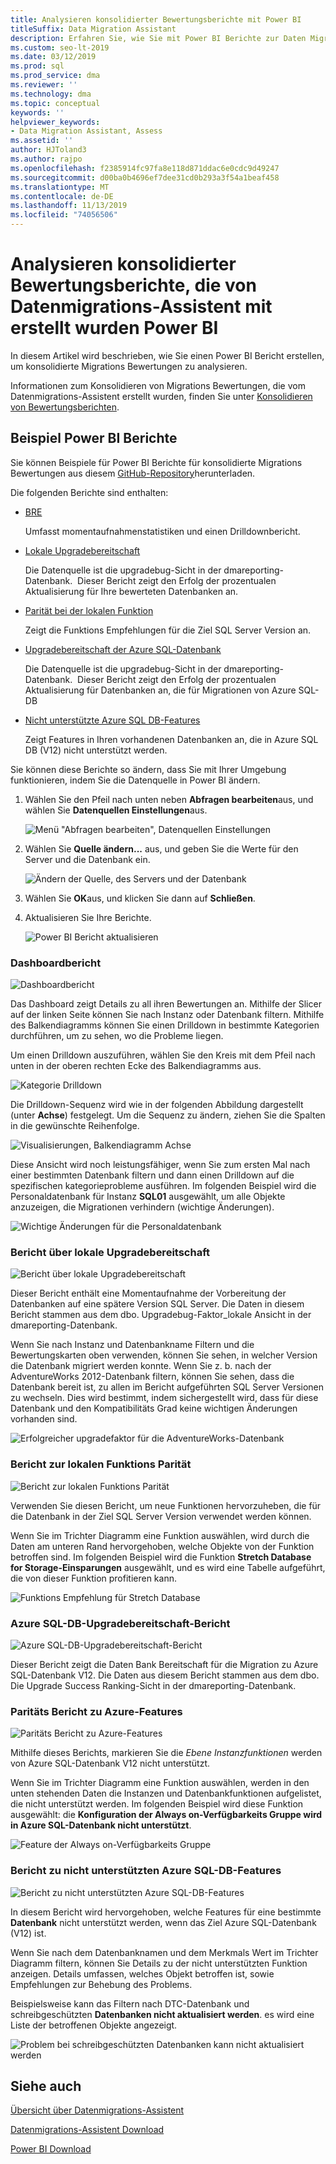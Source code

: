 ```yaml
---
title: Analysieren konsolidierter Bewertungsberichte mit Power BI
titleSuffix: Data Migration Assistant
description: Erfahren Sie, wie Sie mit Power BI Berichte zur Daten Migrations Bewertung analysieren, die Sie in importiert und konsolidiert haben SQL Server
ms.custom: seo-lt-2019
ms.date: 03/12/2019
ms.prod: sql
ms.prod_service: dma
ms.reviewer: ''
ms.technology: dma
ms.topic: conceptual
keywords: ''
helpviewer_keywords:
- Data Migration Assistant, Assess
ms.assetid: ''
author: HJToland3
ms.author: rajpo
ms.openlocfilehash: f2385914fc97fa8e118d871ddac6e0cdc9d49247
ms.sourcegitcommit: d00ba0b4696ef7dee31cd0b293a3f54a1beaf458
ms.translationtype: MT
ms.contentlocale: de-DE
ms.lasthandoff: 11/13/2019
ms.locfileid: "74056506"
---
```

# <a name="analyze-consolidated-assessment-reports-created-by-data-migration-assistant-with-power-bi"></a>Analysieren konsolidierter Bewertungsberichte, die von Datenmigrations-Assistent mit erstellt wurden Power BI

In diesem Artikel wird beschrieben, wie Sie einen Power BI Bericht erstellen, um konsolidierte Migrations Bewertungen zu analysieren.

Informationen zum Konsolidieren von Migrations Bewertungen, die vom Datenmigrations-Assistent erstellt wurden, finden Sie unter [Konsolidieren von Bewertungsberichten](../dma/dma-consolidatereports.md).

## <a name="sample-power-bi-reports"></a>Beispiel Power BI Berichte

Sie können Beispiele für Power BI Berichte für konsolidierte Migrations Bewertungen aus diesem [GitHub-Repository](https://github.com/Microsoft/sql-server-samples/tree/master/samples/features/data-migration-assistant)herunterladen.

Die folgenden Berichte sind enthalten: 

- [BRE](#dashboard-report)

  Umfasst momentaufnahmenstatistiken und einen Drilldownbericht.

- [Lokale Upgradebereitschaft](#on-premises-upgrade-readiness-report)

  Die Datenquelle ist die upgradebug-Sicht in der dmareporting-Datenbank.  Dieser Bericht zeigt den Erfolg der prozentualen Aktualisierung für Ihre bewerteten Datenbanken an.

- [Parität bei der lokalen Funktion](#on-premises-feature-parity-report)

  Zeigt die Funktions Empfehlungen für die Ziel SQL Server Version an.

- [Upgradebereitschaft der Azure SQL-Datenbank](#azure-sql-db-upgrade-readiness-report)

  Die Datenquelle ist die upgradebug-Sicht in der dmareporting-Datenbank.  Dieser Bericht zeigt den Erfolg der prozentualen Aktualisierung für Datenbanken an, die für Migrationen von Azure SQL-DB

- [Nicht unterstützte Azure SQL DB-Features](#azure-sql-db-unsupported-features-report)

  Zeigt Features in Ihren vorhandenen Datenbanken an, die in Azure SQL DB (V12) nicht unterstützt werden.

Sie können diese Berichte so ändern, dass Sie mit Ihrer Umgebung funktionieren, indem Sie die Datenquelle in Power BI ändern. 

1. Wählen Sie den Pfeil nach unten neben **Abfragen bearbeiten**aus, und wählen Sie **Datenquellen Einstellungen**aus.

   ![Menü "Abfragen bearbeiten", Datenquellen Einstellungen](../dma/media/DataSourceSettings.png)

1. Wählen Sie **Quelle ändern...** aus, und geben Sie die Werte für den Server und die Datenbank ein.

   ![Ändern der Quelle, des Servers und der Datenbank](../dma/media/ChangeSource.png)

1. Wählen Sie **OK**aus, und klicken Sie dann auf **Schließen**.

1. Aktualisieren Sie Ihre Berichte.

   ![Power BI Bericht aktualisieren](../dma/media/RefreshReport.png)

### <a name="dashboard-report"></a>Dashboardbericht

![Dashboardbericht](../dma/media/DashboardReport.png)

Das Dashboard zeigt Details zu all ihren Bewertungen an. Mithilfe der Slicer auf der linken Seite können Sie nach Instanz oder Datenbank filtern. Mithilfe des Balkendiagramms können Sie einen Drilldown in bestimmte Kategorien durchführen, um zu sehen, wo die Probleme liegen.

Um einen Drilldown auszuführen, wählen Sie den Kreis mit dem Pfeil nach unten in der oberen rechten Ecke des Balkendiagramms aus.

![Kategorie Drilldown](../dma/media/CategoryDrillDown.png)

Die Drilldown-Sequenz wird wie in der folgenden Abbildung dargestellt (unter **Achse**) festgelegt. Um die Sequenz zu ändern, ziehen Sie die Spalten in die gewünschte Reihenfolge.

![Visualisierungen, Balkendiagramm Achse](../dma/media/VisualizationsAxis.png)

Diese Ansicht wird noch leistungsfähiger, wenn Sie zum ersten Mal nach einer bestimmten Datenbank filtern und dann einen Drilldown auf die spezifischen kategorieprobleme ausführen. Im folgenden Beispiel wird die Personaldatenbank für Instanz **SQL01** ausgewählt, um alle Objekte anzuzeigen, die Migrationen verhindern (wichtige Änderungen).

![Wichtige Änderungen für die Personaldatenbank](../dma/media/BreakingChanges.png)

### <a name="on-premises-upgrade-readiness-report"></a>Bericht über lokale Upgradebereitschaft

![Bericht über lokale Upgradebereitschaft](../dma/media/OnPremisesUpgradeReadinessReport.png)

Dieser Bericht enthält eine Momentaufnahme der Vorbereitung der Datenbanken auf eine spätere Version SQL Server. Die Daten in diesem Bericht stammen aus dem dbo. Upgradebug-Faktor\_lokale Ansicht in der dmareporting-Datenbank.

Wenn Sie nach Instanz und Datenbankname Filtern und die Bewertungskarten oben verwenden, können Sie sehen, in welcher Version die Datenbank migriert werden konnte. Wenn Sie z. b. nach der AdventureWorks 2012-Datenbank filtern, können Sie sehen, dass die Datenbank bereit ist, zu allen im Bericht aufgeführten SQL Server Versionen zu wechseln. Dies wird bestimmt, indem sichergestellt wird, dass für diese Datenbank und den Kompatibilitäts Grad keine wichtigen Änderungen vorhanden sind.

![Erfolgreicher upgradefaktor für die AdventureWorks-Datenbank](../dma/media/UpgradeSuccessFactor.png)

### <a name="on-premises-feature-parity-report"></a>Bericht zur lokalen Funktions Parität

![Bericht zur lokalen Funktions Parität](../dma/media/OnPremisesFeatureParityReport.png)

Verwenden Sie diesen Bericht, um neue Funktionen hervorzuheben, die für die Datenbank in der Ziel SQL Server Version verwendet werden können.

Wenn Sie im Trichter Diagramm eine Funktion auswählen, wird durch die Daten am unteren Rand hervorgehoben, welche Objekte von der Funktion betroffen sind. Im folgenden Beispiel wird die Funktion **Stretch Database for Storage-Einsparungen** ausgewählt, und es wird eine Tabelle aufgeführt, die von dieser Funktion profitieren kann.

![Funktions Empfehlung für Stretch Database](../dma/media/FeatureRecommend_StretchDatabase.png)

### <a name="azure-sql-db-upgrade-readiness-report"></a>Azure SQL-DB-Upgradebereitschaft-Bericht

![Azure SQL-DB-Upgradebereitschaft-Bericht](../dma/media/AzureSQLDBUpgradeReadinessReport.png)

Dieser Bericht zeigt die Daten Bank Bereitschaft für die Migration zu Azure SQL-Datenbank V12. Die Daten aus diesem Bericht stammen aus dem dbo. Die Upgrade Success Ranking-Sicht in der dmareporting-Datenbank.

### <a name="azure-features-parity-report"></a>Paritäts Bericht zu Azure-Features

![Paritäts Bericht zu Azure-Features](../dma/media/AzureFeaturesParityReport.png)

Mithilfe dieses Berichts, markieren Sie die *Ebene Instanzfunktionen* werden von Azure SQL-Datenbank V12 nicht unterstützt.

Wenn Sie im Trichter Diagramm eine Funktion auswählen, werden in den unten stehenden Daten die Instanzen und Datenbankfunktionen aufgelistet, die nicht unterstützt werden. Im folgenden Beispiel wird diese Funktion ausgewählt: die **Konfiguration der Always on-Verfügbarkeits Gruppe wird in Azure SQL-Datenbank nicht unterstützt**.  

![Feature der Always on-Verfügbarkeits Gruppe](../dma/media/Feature_AlwaysOnAvailability.png)

 
### <a name="azure-sql-db-unsupported-features-report"></a>Bericht zu nicht unterstützten Azure SQL-DB-Features

![Bericht zu nicht unterstützten Azure SQL-DB-Features](../dma/media/AzureSQLDBUnsupportedFeaturesReport.png)

In diesem Bericht wird hervorgehoben, welche Features für eine bestimmte **Datenbank** nicht unterstützt werden, wenn das Ziel Azure SQL-Datenbank (V12) ist.

Wenn Sie nach dem Datenbanknamen und dem Merkmals Wert im Trichter Diagramm filtern, können Sie Details zu der nicht unterstützten Funktion anzeigen. Details umfassen, welches Objekt betroffen ist, sowie Empfehlungen zur Behebung des Problems.

Beispielsweise kann das Filtern nach DTC-Datenbank und schreibgeschützten **Datenbanken nicht aktualisiert werden**. es wird eine Liste der betroffenen Objekte angezeigt.

![Problem bei schreibgeschützten Datenbanken kann nicht aktualisiert werden](../dma/media/ReadOnlyDatabases.png)

## <a name="see-also"></a>Siehe auch

[Übersicht über Datenmigrations-Assistent](../dma/dma-overview.md)

[Datenmigrations-Assistent Download](https://www.microsoft.com/download/details.aspx?id=53595)

[Power BI Download](https://powerbi.microsoft.com/)
